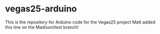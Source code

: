 # vegas25-arduino
This is the repository for Arduino code for the Vegas25 project
Matt added this line on the Madison/test branch!
